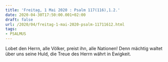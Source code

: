 ```yaml
---
title: 'Freitag, 1 Mai 2020 : Psalm 117(116),1.2.'
date: 2020-04-30T17:50:00.001+02:00
draft: false
url: /2020/04/freitag-1-mai-2020-psalm-11711612.html
tags: 
- PSALMUS
---
```


Lobet den Herrn, alle Völker, preist ihn, alle Nationen! Denn mächtig waltet über uns seine Huld, die Treue des Herrn währt in Ewigkeit.